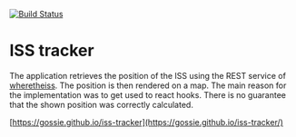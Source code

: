 [![Build Status](https://travis-ci.org/gossie/iss-tracker.svg?branch=master)](https://travis-ci.org/gossie/iss-tracker)

# ISS tracker

The application retrieves the position of the ISS using the REST service of [wheretheiss](https://wheretheiss.at/). The position is then rendered on a map.
The main reason for the implementation was to get used to react hooks. There is no guarantee that the shown position was correctly calculated.

[https://gossie.github.io/iss-tracker](https://gossie.github.io/iss-tracker/)
